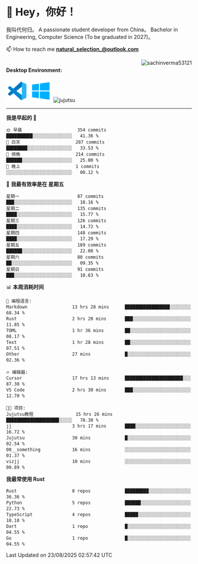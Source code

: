# 👋 Hey，你好！

我叫代何归。
A passionate student developer from China。
Bachelor in Engineering, Computer Science (To be graduated in 2027)。

📫 How to reach me **natural_selection_@outlook.com**

<div style="display: flex; justify-content: space-between; align-items: flex-start;">
  <div>
    <h4>Desktop Environment: </h4>
    <span>
      <img style="margin: auto;" src="https://raw.githubusercontent.com/sachinverma53121/sachinverma53121/master/icons/vsc.png" alt=vs width="60" height="60"/>
      <img style="margin: auto;" src="https://raw.githubusercontent.com/sachinverma53121/sachinverma53121/master/icons/win10.png" alt=windows10 width="60" height="60"/>
      <img style="margin: auto;" src="https://img2023.cnblogs.com/blog/3292968/202505/3292968-20250515084111916-1835883071.png" alt=jujutsu width="60" height="60"/>
    </span>
  </div>
  <div>
    <img style="margin: auto;" src=https://github-readme-stats.vercel.app/api?username=Natural-selection1&show_icons=true alt=sachinverma53121 />
  </div>
</div>

---

<!--START_SECTION:waka-->
**我是早起的 🐤**

```text
🌞 早晨                     354 commits         ██████████░░░░░░░░░░░░░░░   41.36 %
🌆 白天                     287 commits         ████████░░░░░░░░░░░░░░░░░   33.53 %
🌃 傍晚                     214 commits         ██████░░░░░░░░░░░░░░░░░░░   25.00 %
🌙 晚上                     1 commits           ░░░░░░░░░░░░░░░░░░░░░░░░░   00.12 %
```
📅 **我最有效率是在 星期五**

```text
星期一                      87 commits          ███░░░░░░░░░░░░░░░░░░░░░░   10.16 %
星期二                      135 commits         ████░░░░░░░░░░░░░░░░░░░░░   15.77 %
星期三                      126 commits         ████░░░░░░░░░░░░░░░░░░░░░   14.72 %
星期四                      148 commits         ████░░░░░░░░░░░░░░░░░░░░░   17.29 %
星期五                      189 commits         ██████░░░░░░░░░░░░░░░░░░░   22.08 %
星期六                      80 commits          ██░░░░░░░░░░░░░░░░░░░░░░░   09.35 %
星期日                      91 commits          ███░░░░░░░░░░░░░░░░░░░░░░   10.63 %
```


📊 **本周消耗时间**

```text
💬 编程语言:
Markdown                 13 hrs 28 mins      █████████████████░░░░░░░░   68.34 %
Rust                     2 hrs 20 mins       ███░░░░░░░░░░░░░░░░░░░░░░   11.85 %
TOML                     1 hr 36 mins        ██░░░░░░░░░░░░░░░░░░░░░░░   08.17 %
Text                     1 hr 28 mins        ██░░░░░░░░░░░░░░░░░░░░░░░   07.51 %
Other                    27 mins             █░░░░░░░░░░░░░░░░░░░░░░░░   02.36 %

🔥 编辑器:
Cursor                   17 hrs 13 mins      ██████████████████████░░░   87.30 %
VS Code                  2 hrs 30 mins       ███░░░░░░░░░░░░░░░░░░░░░░   12.70 %

🐱‍💻 项目:
Jujutsu教程                15 hrs 26 mins      ████████████████████░░░░░   78.30 %
jj                       3 hrs 17 mins       ████░░░░░░░░░░░░░░░░░░░░░   16.72 %
Jujutsu                  30 mins             █░░░░░░░░░░░░░░░░░░░░░░░░   02.54 %
00__something            16 mins             ░░░░░░░░░░░░░░░░░░░░░░░░░   01.37 %
vizjj                    10 mins             ░░░░░░░░░░░░░░░░░░░░░░░░░   00.89 %
```

**我最常使用 Rust**

```text
Rust                     8 repos             █████████░░░░░░░░░░░░░░░░   36.36 %
Python                   5 repos             ██████░░░░░░░░░░░░░░░░░░░   22.73 %
TypeScript               4 repos             █████░░░░░░░░░░░░░░░░░░░░   18.18 %
Dart                     1 repo              █░░░░░░░░░░░░░░░░░░░░░░░░   04.55 %
Go                       1 repo              █░░░░░░░░░░░░░░░░░░░░░░░░   04.55 %
```




 Last Updated on 23/08/2025 02:57:42 UTC
<!--END_SECTION:waka-->
